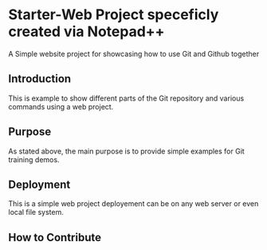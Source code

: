 # Starter-Web Project speceficly created via Notepad++

A Simple website project for showcasing how to use Git and Github together

## Introduction

This is example to show different parts of the Git repository 
and various commands using a web project.

## Purpose

As stated above, the main purpose is to 
provide simple examples 
for Git training demos.

## Deployment

This is a simple web project deployement can be 
on any web server or even 
local file system.

## How to Contribute